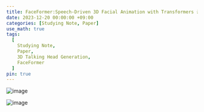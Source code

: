 ```yaml
---
title: FaceFormer:Speech-Driven 3D Facial Animation with Transformers 공부 노트
date: 2023-12-20 00:00:00 +09:00
categories: [Studying Note, Paper]
use_math: true
tags:
  [
    Studying Note,
    Paper,
    3D Talking Head Generation,
    FaceFormer
  ]
pin: true
---
```


![image](https://github.com/gihuni99/gihuni99.github.io/assets/90080065/57726a1a-08e7-48b0-a8fb-adb2890043ca)

![image](https://github.com/gihuni99/gihuni99.github.io/assets/90080065/1e9d33ae-a8ce-4c17-b32d-212987f407bc)